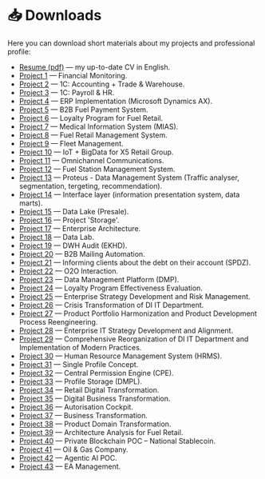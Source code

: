 # 📥 Downloads

Here you can download short materials about my projects and professional profile:

<ul>
  <li> <a href="./downloads/resume.pdf" target="_blank">Resume (pdf)</a> — my up-to-date CV in English.</li>
  <li><a href="./downloads/1.pdf" target="_blank">Project 1</a> — Financial Monitoring.</li>
  <li><a href="./downloads/2.pdf" target="_blank">Project 2</a> — 1С: Accounting + Trade & Warehouse.</li>
  <li><a href="./downloads/3.pdf" target="_blank">Project 3</a> — 1С: Payroll & HR.</li>
  <li><a href="./downloads/4.pdf" target="_blank">Project 4</a> — ERP Implementation (Microsoft Dynamics AX).</li>
  <li><a href="./downloads/5.pdf" target="_blank">Project 5</a> — B2B Fuel Payment System.</li>
  <li><a href="./downloads/6.pdf" target="_blank">Project 6</a> — Loyalty Program for Fuel Retail.</li>
  <li><a href="./downloads/7.pdf" target="_blank">Project 7</a> — Medical Information System (MIAS).</li>
  <li><a href="./downloads/8.pdf" target="_blank">Project 8</a> — Fuel Retail Management System.</li>
  <li><a href="./downloads/9.pdf" target="_blank">Project 9</a> — Fleet Management.</li>
  <li><a href="./downloads/10.pdf" target="_blank">Project 10</a> — IoT + BigData for X5 Retail Group.</li>
  <li><a href="./downloads/11.pdf" target="_blank">Project 11</a> — Omnichannel Communications.</li>
  <li><a href="./downloads/12.pdf" target="_blank">Project 12</a> — Fuel Station Management System.</li>
  <li><a href="./downloads/13.pdf" target="_blank">Project 13</a> — Proteus - Data Management System (Traffic analyser, segmentation, tergeting, recommendation).</li>
  <li><a href="./downloads/14.pdf" target="_blank">Project 14</a> — Interface layer (information presentation system, data marts).</li>
  <li><a href="./downloads/15.pdf" target="_blank">Project 15</a> — Data Lake (Presale).</li>
  <li><a href="./downloads/16.pdf" target="_blank">Project 16</a> — Project 'Storage'.</li>
  <li><a href="./downloads/17.pdf" target="_blank">Project 17</a> — Enterprise Architecture.</li>
  <li><a href="./downloads/18.pdf" target="_blank">Project 18</a> — Data Lab.</li>
  <li><a href="./downloads/19.pdf" target="_blank">Project 19</a> — DWH Audit (EKHD).</li>
  <li><a href="./downloads/20.pdf" target="_blank">Project 20</a> — B2B Mailing Automation.</li>
  <li><a href="./downloads/21.pdf" target="_blank">Project 21</a> — Informing clients about the debt on their account (SPDZ).</li>
  <li><a href="./downloads/22.pdf" target="_blank">Project 22</a> — O2O Interaction.</li>
  <li><a href="./downloads/23.pdf" target="_blank">Project 23</a> — Data Management Platform (DMP).</li>
  <li><a href="./downloads/24.pdf" target="_blank">Project 24</a> — Loyalty Program Effectiveness Evaluation.</li>
  <li><a href="./downloads/25.pdf" target="_blank">Project 25</a> — Enterprise Strategy Development and Risk Management.</li>
  <li><a href="./downloads/26.pdf" target="_blank">Project 26</a> — Crisis Transformation of DI IT Department.</li>
  <li><a href="./downloads/27.pdf" target="_blank">Project 27</a> — Product Portfolio Harmonization and Product Development Process Reengineering.</li>
  <li><a href="./downloads/28.pdf" target="_blank">Project 28</a> — Enterprise IT Strategy Development and Alignment.</li>
  <li><a href="./downloads/29.pdf" target="_blank">Project 29</a> — Comprehensive Reorganization of DI IT Department and Implementation of Modern Practices.</li>
  <li><a href="./downloads/30.pdf" target="_blank">Project 30</a> — Human Resource Management System (HRMS).</li>
  <li><a href="./downloads/31.pdf" target="_blank">Project 31</a> — Single Profile Concept.</li>
  <li><a href="./downloads/32.pdf" target="_blank">Project 32</a> — Central Permission Engine (CPE).</li>
  <li><a href="./downloads/33.pdf" target="_blank">Project 33</a> — Profile Storage (DMPL).</li>
  <li><a href="./downloads/34.pdf" target="_blank">Project 34</a> — Retail Digital Transformation.</li>
  <li><a href="./downloads/35.pdf" target="_blank">Project 35</a> — Digital Business Transformation.</li>
  <li><a href="./downloads/36.pdf" target="_blank">Project 36</a> — Autorisation Cockpit.</li>
  <li><a href="./downloads/37.pdf" target="_blank">Project 37</a> — Business Transformation.</li>
  <li><a href="./downloads/38.pdf" target="_blank">Project 38</a> — Product Domain Transformation.</li>
  <li><a href="./downloads/39.pdf" target="_blank">Project 39</a> — Architecture Analysis for Fuel Retail.</li>
  <li><a href="./downloads/40.pdf" target="_blank">Project 40</a> — Private Blockchain POC – National Stablecoin.</li>
  <li><a href="./downloads/41.pdf" target="_blank">Project 41</a> — Oil & Gas Company.</li>
  <li><a href="./downloads/42.pdf" target="_blank">Project 42</a> — Agentic AI POC.</li>
  <li><a href="./downloads/43.pdf" target="_blank">Project 43</a> — EA Management.</li>
</ul>

